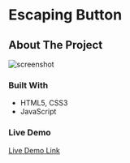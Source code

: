 # Escaping Button

## About The Project

![screenshot](Assets/Screenshot1.png)

### Built With

- HTML5, CSS3
- JavaScript

### Live Demo

[Live Demo Link](https://ibrohimrasulov.github.io/Escaping-Button/)
